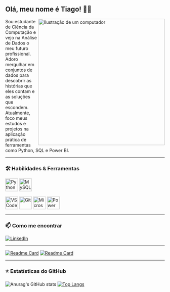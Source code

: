 ## Olá, meu nome é Tiago! 👋🏾

<img src="https://raw.githubusercontent.com/MicaelliMedeiros/micaellimedeiros/master/image/computer-illustration.png" alt="Ilustração de um computador" width="400px" align="right">
Sou estudante de Ciência da Computação e vejo na Análise de Dados o meu futuro profissional. Adoro mergulhar em conjuntos de dados para descobrir as histórias que eles contam e as soluções que escondem. Atualmente, foco meus estudos e projetos na aplicação prática de ferramentas como Python, SQL e Power BI.

---

### 🛠️ Habilidades & Ferramentas

<p align="left">
  
  
  <a href="https://www.python.org" target="_blank"><img src="https://cdn.jsdelivr.net/gh/devicons/devicon@latest/icons/python/python-original.svg" alt="Python" width="40" height="40"/></a>
  <a href="https://www.mysql.com/" target="_blank"><img src="https://cdn.jsdelivr.net/gh/devicons/devicon@latest/icons/mysql/mysql-original.svg" alt="MySQL" width="40" height="40"/></a>
</p>

<p align="left">
  
  
  <a href="https://code.visualstudio.com/" target="_blank"><img src="https://cdn.jsdelivr.net/gh/devicons/devicon@latest/icons/vscode/vscode-original.svg" alt="VS Code" width="40" height="40"/></a>
  <a href="https://git-scm.com/" target="_blank"><img src="https://cdn.jsdelivr.net/gh/devicons/devicon@latest/icons/git/git-original.svg" alt="Git" width="40" height="40"/></a>
  <a href="https://www.microsoft.com/pt-br/microsoft-365/excel" target="_blank"><img src="https://upload.wikimedia.org/wikipedia/commons/thumb/8/8d/Microsoft_Excel_Logo_%282013-2019%29.svg/2048px-Microsoft_Excel_Logo_%282013-2019%29.svg.png" alt="Microsoft Excel" width="40" height="40"/></a>
  <a href="https://powerbi.microsoft.com/pt-br/" target="_blank"><img src="https://cdn3d.iconscout.com/3d/premium/thumb/microsoft-power-bi-3d-icon-download-in-png-blend-fbx-gltf-file-formats--logo-analytics-data-visualization-office-pack-appliances-icons-8500319.png" alt="Power BI" width="40" height="40"/></a>
</p>

---

### 📫 Como me encontrar

<p align="left">
  <a href="https://www.linkedin.com/in/tiagocsrodrigues/" title="LinkedIn" target="_blank">
  <img src="https://img.shields.io/badge/LinkedIn-0077B5?style=for-the-badge&logo=linkedin&logoColor=white" alt="LinkedIn"></a>
  </p>

---
[![Readme Card](https://github-readme-stats.vercel.app/api/pin/?username=tisilvar&repo=meus-estudos-python&theme=transparent)](https://github.com/tisilvar/meus-estudos-python)
[![Readme Card](https://github-readme-stats.vercel.app/api/pin/?username=tisilvar&repo=Estudos-SQL&theme=transparent)](https://github.com/tisilvar/Estudos-SQL)

---

### ⭐ Estatísticas do GitHub
![Anurag's GitHub stats](https://github-readme-stats.vercel.app/api?username=tisilvar&show_icons=true&theme=transparent)
[![Top Langs](https://github-readme-stats.vercel.app/api/top-langs/?username=tisilvar&layout=compact&theme=transparent)](https://github.com/tisilvar/github-readme-stats)

